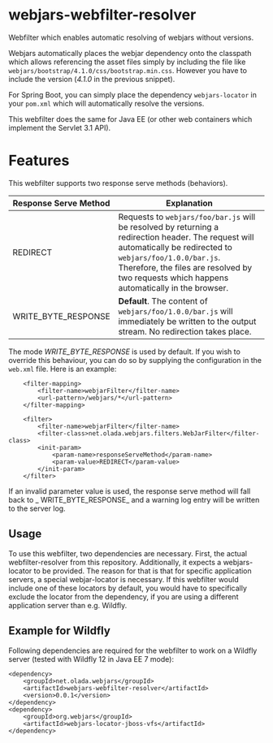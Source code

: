 # webjars-webfilter-resolver
Webfilter which enables automatic resolving of webjars without versions.

Webjars automatically places the webjar dependency onto the classpath which allows referencing the
asset files simply by including the file like `webjars/bootstrap/4.1.0/css/bootstrap.min.css`.
However you have to include the version (_4.1.0_ in the previous snippet).

For Spring Boot, you can simply place the dependency `webjars-locator` in your `pom.xml` which will
automatically resolve the versions.

This webfilter does the same for Java EE (or other web containers which implement the Servlet 3.1 API).

# Features
This webfilter supports two response serve methods (behaviors).

| Response Serve Method | Explanation |
| ---- | ----------- |
| REDIRECT | Requests to `webjars/foo/bar.js` will be resolved by returning a redirection header. The request will automatically be redirected to `webjars/foo/1.0.0/bar.js`. Therefore, the files are resolved by two requests which happens automatically in the browser.|
| WRITE_BYTE_RESPONSE | **Default**. The content of `webjars/foo/1.0.0/bar.js` will immediately be written to the output stream. No redirection takes place.

The mode _WRITE_BYTE_RESPONSE_ is used by default. If you wish to override this behaviour, you can do so by
supplying the configuration in the `web.xml` file. Here is an example:
```
    <filter-mapping>
        <filter-name>webjarFilter</filter-name>
        <url-pattern>/webjars/*</url-pattern>
    </filter-mapping>

    <filter>
        <filter-name>webjarFilter</filter-name>
        <filter-class>net.olada.webjars.filters.WebJarFilter</filter-class>
        <init-param>
            <param-name>responseServeMethod</param-name>
            <param-value>REDIRECT</param-value>
        </init-param>
    </filter>
```
If an invalid parameter value is used, the response serve method will fall back to _ WRITE_BYTE_RESPONSE_ and
a warning log entry will be written to the server log.

## Usage
To use this webfilter, two dependencies are necessary. First, the actual webfilter-resolver from this repository.
Additionally, it expects a webjars-locator to be provided.
The reason for that is that for specific application servers, a special webjar-locator is necessary.
If this webfilter would include one of these locators by default, you would have to specifically
exclude the locator from the dependency, if you are using a different application server than e.g. Wildfly.

## Example for Wildfly
Following dependencies are required for the webfilter to work on a Wildfly 
server (tested with Wildfly 12 in Java EE 7 mode):
```
<dependency>
    <groupId>net.olada.webjars</groupId>
    <artifactId>webjars-webfilter-resolver</artifactId>
    <version>0.0.1</version>
</dependency>
<dependency>
    <groupId>org.webjars</groupId>
    <artifactId>webjars-locator-jboss-vfs</artifactId>
</dependency>
```
